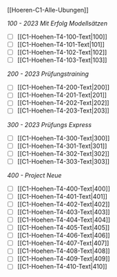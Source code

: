 [[Hoeren-C1-Alle-Ubungen]]

*100 - 2023 Mit Erfolg Modellsätzen*
- [ ] [[C1-Hoehen-T4-100-Text|100]]
- [ ] [[C1-Hoehen-T4-101-Text|101]]
- [ ] [[C1-Hoehen-T4-102-Text|102]]
- [ ] [[C1-Hoehen-T4-103-Text|103]]

*200 - 2023 Prüfungstraining*
- [ ] [[C1-Hoehen-T4-200-Text|200]]
- [ ] [[C1-Hoehen-T4-201-Text|201]]
- [ ] [[C1-Hoehen-T4-202-Text|202]]
- [ ] [[C1-Hoehen-T4-203-Text|203]]

*300 - 2023 Prüfungs Express*
- [ ] [[C1-Hoehen-T4-300-Text|300]]
- [ ] [[C1-Hoehen-T4-301-Text|301]]
- [ ] [[C1-Hoehen-T4-302-Text|302]]
- [ ] [[C1-Hoehen-T4-303-Text|303]]

_400 - Project Neue_
- [ ] [[C1-Hoehen-T4-400-Text|400]]
- [ ] [[C1-Hoehen-T4-401-Text|401]]
- [ ] [[C1-Hoehen-T4-402-Text|402]]
- [ ] [[C1-Hoehen-T4-403-Text|403]]
- [ ] [[C1-Hoehen-T4-404-Text|404]]
- [ ] [[C1-Hoehen-T4-405-Text|405]]
- [ ] [[C1-Hoehen-T4-406-Text|406]]
- [ ] [[C1-Hoehen-T4-407-Text|407]]
- [ ] [[C1-Hoehen-T4-408-Text|408]]
- [ ] [[C1-Hoehen-T4-409-Text|409]]
- [ ] [[C1-Hoehen-T4-410-Text|410]]
